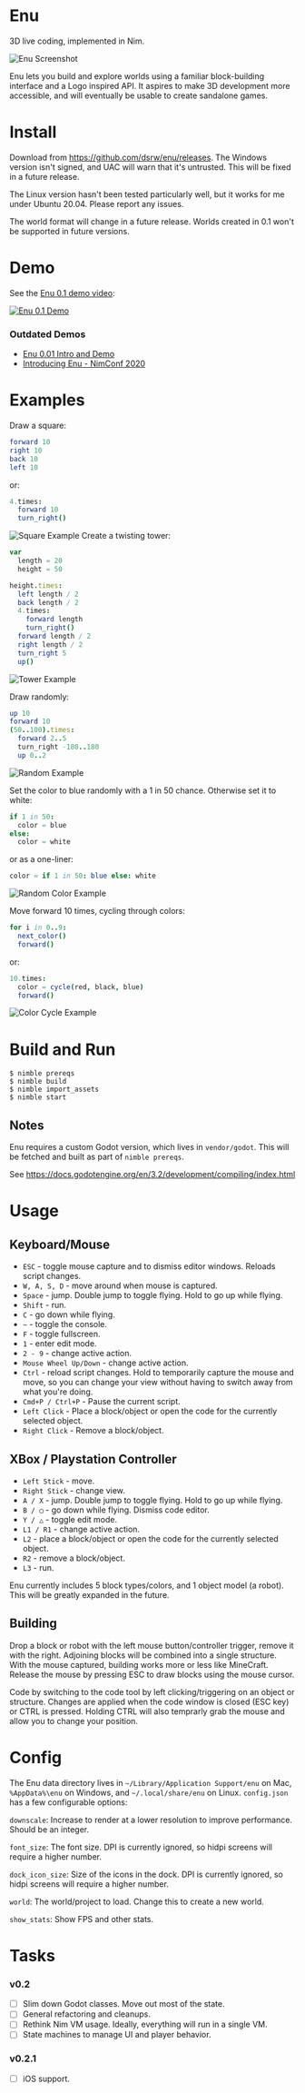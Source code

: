 # Enu

3D live coding, implemented in Nim.

![Enu Screenshot](media/screenshot_2.png)

Enu lets you build and explore worlds using a familiar block-building interface and a Logo inspired API.
It aspires to make 3D development more accessible, and will eventually be usable to create sandalone games.

# Install

Download from https://github.com/dsrw/enu/releases. The Windows version isn't signed, and
UAC will warn that it's untrusted. This will be fixed in a future release.

The Linux version hasn't been tested particularly well, but it works for me under Ubuntu 20.04. Please report any issues.

The world format will change in a future release. Worlds created in 0.1 won't be supported in future versions.

# Demo

See the [Enu 0.1 demo video](https://youtu.be/upg77dMBGDE):

[![Enu 0.1 Demo](media/screenshot_1.png)](https://youtu.be/upg77dMBGDE)

### Outdated Demos

- [Enu 0.01 Intro and Demo](https://youtu.be/AW0PT9j976s)
- [Introducing Enu - NimConf 2020](https://youtu.be/3l6tsKM1cY8)

# Examples

Draw a square:
```nim
forward 10
right 10
back 10
left 10
```
or:
```nim
4.times:
  forward 10
  turn_right()
```
![Square Example](media/square_example.png)
Create a twisting tower:
```nim
var
  length = 20
  height = 50

height.times:
  left length / 2
  back length / 2
  4.times:
    forward length
    turn_right()
  forward length / 2
  right length / 2
  turn_right 5
  up()
```
![Tower Example](media/tower_example.png)

Draw randomly:
```nim
up 10
forward 10
(50..100).times:
  forward 2..5
  turn_right -180..180
  up 0..2
```
![Random Example](media/random_example.png)

Set the color to blue randomly with a 1 in 50 chance. Otherwise set it to white:
```nim
if 1 in 50:
  color = blue
else:
  color = white
```
or as a one-liner:
```nim
color = if 1 in 50: blue else: white
```
![Random Color Example](media/random_color_example.png)

Move forward 10 times, cycling through colors:
```nim
for i in 0..9:
  next_color()
  forward()
```
or:
```nim
10.times:
  color = cycle(red, black, blue)
  forward()
```
![Color Cycle Example](media/cycle_example.png)

# Build and Run

```console
$ nimble prereqs
$ nimble build
$ nimble import_assets
$ nimble start
```

## Notes

Enu requires a custom Godot version, which lives in `vendor/godot`. This will be fetched
and built as part of `nimble prereqs`.

See https://docs.godotengine.org/en/3.2/development/compiling/index.html

# Usage

## Keyboard/Mouse

- `ESC` - toggle mouse capture and to dismiss editor windows. Reloads script changes.
- `W, A, S, D` - move around when mouse is captured.
- `Space` - jump. Double jump to toggle flying. Hold to go up while flying.
- `Shift` - run.
- `C` - go down while flying.
- `~` - toggle the console.
- `F` - toggle fullscreen.
- `1` - enter edit mode.
- `2 - 9` - change active action.
- `Mouse Wheel Up/Down` - change active action.
- `Ctrl` - reload script changes. Hold to temporarily capture the mouse and move, so you can
  change your view without having to switch away from what you're doing.
- `Cmd+P / Ctrl+P` - Pause the current script.
- `Left Click` - Place a block/object or open the code for the currently selected object.
- `Right Click` - Remove a block/object.

## XBox / Playstation Controller

- `Left Stick` - move.
- `Right Stick` - change view.
- `A / X` - jump. Double jump to toggle flying. Hold to go up while flying.
- `B / ◯` - go down while flying. Dismiss code editor.
- `Y / △` - toggle edit mode.
- `L1 / R1` - change active action.
- `L2` - place a block/object or open the code for the currently selected object.
- `R2` - remove a block/object.
- `L3` - run.

Enu currently includes 5 block types/colors, and 1 object model (a robot). This will be greatly
expanded in the future.

## Building

Drop a block or robot with the left mouse button/controller trigger, remove it with the right. Adjoining blocks will be combined into a single structure. With the mouse captured, building works more or less like MineCraft. Release the mouse by pressing ESC to draw blocks using the mouse cursor.

Code by switching to the code tool by left clicking/triggering on an object or structure. Changes are applied when the code window is closed (ESC key) or CTRL is pressed. Holding CTRL will also temprarly grab the mouse and allow you to change your position.

# Config

The Enu data directory lives in `~/Library/Application Support/enu` on Mac, `%AppData%\enu` on Windows, and `~/.local/share/enu` on Linux. `config.json` has a few configurable options:

`downscale`: Increase to render at a lower resolution to improve performance. Should be an integer.

`font_size`: The font size. DPI is currently ignored, so hidpi screens will require a higher number.

`dock_icon_size`: Size of the icons in the dock. DPI is currently ignored, so hidpi screens will require a higher number.

`world`: The world/project to load. Change this to create a new world.

`show_stats`: Show FPS and other stats.

# Tasks

### v0.2

- [ ] Slim down Godot classes. Move out most of the state.
- [ ] General refactoring and cleanups.
- [ ] Rethink Nim VM usage. Ideally, everything will run in a single VM.
- [ ] State machines to manage UI and player behavior.

### v0.2.1

- [ ] iOS support.
